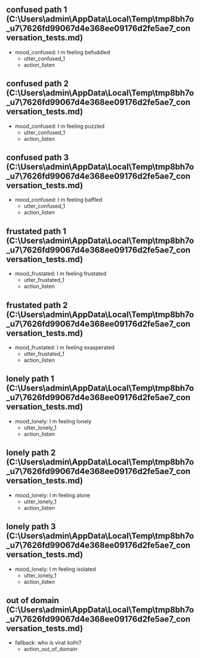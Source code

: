 ## confused path 1 (C:\Users\admin\AppData\Local\Temp\tmp8bh7o_u7\7626fd99067d4e368ee09176d2fe5ae7_conversation_tests.md)
* mood_confused: I m feeling befuddled
    - utter_confused_1
    - action_listen   <!-- predicted: user_input -->


## confused path 2 (C:\Users\admin\AppData\Local\Temp\tmp8bh7o_u7\7626fd99067d4e368ee09176d2fe5ae7_conversation_tests.md)
* mood_confused: I m feeling puzzled
    - utter_confused_1
    - action_listen   <!-- predicted: user_input -->


## confused path 3 (C:\Users\admin\AppData\Local\Temp\tmp8bh7o_u7\7626fd99067d4e368ee09176d2fe5ae7_conversation_tests.md)
* mood_confused: I m feeling baffled
    - utter_confused_1   <!-- predicted: action_out_of_domain -->
    - action_listen   <!-- predicted: user_input -->


## frustated path 1 (C:\Users\admin\AppData\Local\Temp\tmp8bh7o_u7\7626fd99067d4e368ee09176d2fe5ae7_conversation_tests.md)
* mood_frustated: I m feeling frustated
    - utter_frustated_1
    - action_listen   <!-- predicted: user_input -->


## frustated path 2 (C:\Users\admin\AppData\Local\Temp\tmp8bh7o_u7\7626fd99067d4e368ee09176d2fe5ae7_conversation_tests.md)
* mood_frustated: I m feeling exasperated
    - utter_frustated_1
    - action_listen   <!-- predicted: user_input -->


## lonely path 1 (C:\Users\admin\AppData\Local\Temp\tmp8bh7o_u7\7626fd99067d4e368ee09176d2fe5ae7_conversation_tests.md)
* mood_lonely: I m feeling lonely
    - utter_lonely_1
    - action_listen   <!-- predicted: user_input -->


## lonely path 2 (C:\Users\admin\AppData\Local\Temp\tmp8bh7o_u7\7626fd99067d4e368ee09176d2fe5ae7_conversation_tests.md)
* mood_lonely: I m feeling alone
    - utter_lonely_1
    - action_listen   <!-- predicted: user_input -->


## lonely path 3 (C:\Users\admin\AppData\Local\Temp\tmp8bh7o_u7\7626fd99067d4e368ee09176d2fe5ae7_conversation_tests.md)
* mood_lonely: I m feeling isolated
    - utter_lonely_1
    - action_listen   <!-- predicted: user_input -->


## out of domain (C:\Users\admin\AppData\Local\Temp\tmp8bh7o_u7\7626fd99067d4e368ee09176d2fe5ae7_conversation_tests.md)
* fallback: who is virat kolhi?   <!-- predicted: mood_lonely: who is virat kolhi? -->
    - action_out_of_domain


